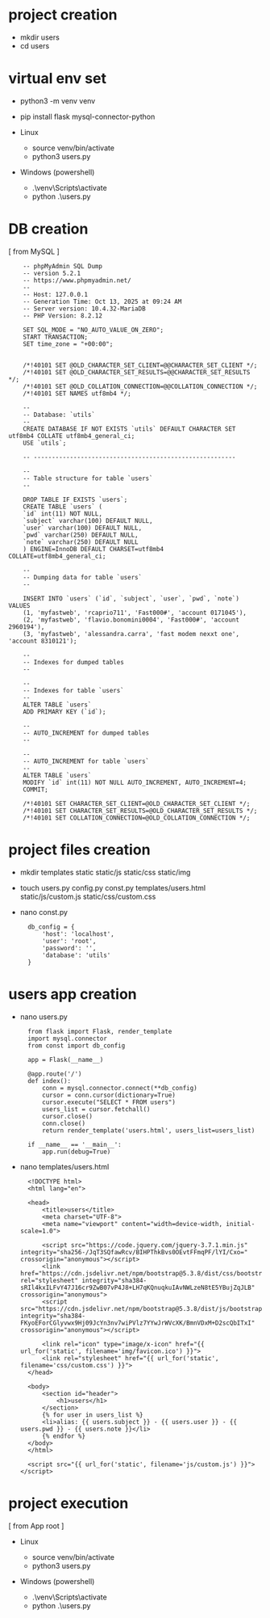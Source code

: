 # project creation

- mkdir users
- cd users

# virtual env set

- python3 -m venv venv
- pip install flask mysql-connector-python

-   Linux
    - source venv/bin/activate
    - python3 users.py

-   Windows (powershell)
    - .\venv\Scripts\activate
    - python .\users.py

# DB creation

[ from MySQL ]

        -- phpMyAdmin SQL Dump
        -- version 5.2.1
        -- https://www.phpmyadmin.net/
        --
        -- Host: 127.0.0.1
        -- Generation Time: Oct 13, 2025 at 09:24 AM
        -- Server version: 10.4.32-MariaDB
        -- PHP Version: 8.2.12

        SET SQL_MODE = "NO_AUTO_VALUE_ON_ZERO";
        START TRANSACTION;
        SET time_zone = "+00:00";


        /*!40101 SET @OLD_CHARACTER_SET_CLIENT=@@CHARACTER_SET_CLIENT */;
        /*!40101 SET @OLD_CHARACTER_SET_RESULTS=@@CHARACTER_SET_RESULTS */;
        /*!40101 SET @OLD_COLLATION_CONNECTION=@@COLLATION_CONNECTION */;
        /*!40101 SET NAMES utf8mb4 */;

        --
        -- Database: `utils`
        --
        CREATE DATABASE IF NOT EXISTS `utils` DEFAULT CHARACTER SET utf8mb4 COLLATE utf8mb4_general_ci;
        USE `utils`;

        -- --------------------------------------------------------

        --
        -- Table structure for table `users`
        --

        DROP TABLE IF EXISTS `users`;
        CREATE TABLE `users` (
        `id` int(11) NOT NULL,
        `subject` varchar(100) DEFAULT NULL,
        `user` varchar(100) DEFAULT NULL,
        `pwd` varchar(250) DEFAULT NULL,
        `note` varchar(250) DEFAULT NULL
        ) ENGINE=InnoDB DEFAULT CHARSET=utf8mb4 COLLATE=utf8mb4_general_ci;

        --
        -- Dumping data for table `users`
        --

        INSERT INTO `users` (`id`, `subject`, `user`, `pwd`, `note`) VALUES
        (1, 'myfastweb', 'rcaprio711', 'Fast000#', 'account 0171045'),
        (2, 'myfastweb', 'flavio.bonomini0004', 'Fast000#', 'account 2960194'),
        (3, 'myfastweb', 'alessandra.carra', 'fast modem nexxt one', 'account 8310121');

        --
        -- Indexes for dumped tables
        --

        --
        -- Indexes for table `users`
        --
        ALTER TABLE `users`
        ADD PRIMARY KEY (`id`);

        --
        -- AUTO_INCREMENT for dumped tables
        --

        --
        -- AUTO_INCREMENT for table `users`
        --
        ALTER TABLE `users`
        MODIFY `id` int(11) NOT NULL AUTO_INCREMENT, AUTO_INCREMENT=4;
        COMMIT;

        /*!40101 SET CHARACTER_SET_CLIENT=@OLD_CHARACTER_SET_CLIENT */;
        /*!40101 SET CHARACTER_SET_RESULTS=@OLD_CHARACTER_SET_RESULTS */;
        /*!40101 SET COLLATION_CONNECTION=@OLD_COLLATION_CONNECTION */;


# project files creation

- mkdir templates static static/js static/css static/img

- touch users.py config.py const.py templates/users.html static/js/custom.js static/css/custom.css

- nano const.py

        db_config = {
            'host': 'localhost',
            'user': 'root',
            'password': '',
            'database': 'utils'
        }

# users app creation

- nano users.py

        from flask import Flask, render_template
        import mysql.connector
        from const import db_config

        app = Flask(__name__)

        @app.route('/')
        def index():
            conn = mysql.connector.connect(**db_config)
            cursor = conn.cursor(dictionary=True)
            cursor.execute("SELECT * FROM users")
            users_list = cursor.fetchall()
            cursor.close()
            conn.close()
            return render_template('users.html', users_list=users_list)

        if __name__ == '__main__':
            app.run(debug=True)

- nano templates/users.html

        <!DOCTYPE html>
        <html lang="en">

        <head>
            <title>users</title>
            <meta charset="UTF-8">
            <meta name="viewport" content="width=device-width, initial-scale=1.0">

            <script src="https://code.jquery.com/jquery-3.7.1.min.js" integrity="sha256-/JqT3SQfawRcv/BIHPThkBvs0OEvtFFmqPF/lYI/Cxo=" crossorigin="anonymous"></script>
            <link href="https://cdn.jsdelivr.net/npm/bootstrap@5.3.8/dist/css/bootstrap.min.css" rel="stylesheet" integrity="sha384-sRIl4kxILFvY47J16cr9ZwB07vP4J8+LH7qKQnuqkuIAvNWLzeN8tE5YBujZqJLB" crossorigin="anonymous">
            <script src="https://cdn.jsdelivr.net/npm/bootstrap@5.3.8/dist/js/bootstrap.bundle.min.js" integrity="sha384-FKyoEForCGlyvwx9Hj09JcYn3nv7wiPVlz7YYwJrWVcXK/BmnVDxM+D2scQbITxI" crossorigin="anonymous"></script>

            <link rel="icon" type="image/x-icon" href="{{ url_for('static', filename='img/favicon.ico') }}">
            <link rel="stylesheet" href="{{ url_for('static', filename='css/custom.css') }}">
        </head>

        <body>
            <section id="header">
                <h1>users</h1>
            </section>
            {% for user in users_list %}
            <li>alias: {{ users.subject }} - {{ users.user }} - {{ users.pwd }} - {{ users.note }}</li>
            {% endfor %}
        </body>
        </html>

        <script src="{{ url_for('static', filename='js/custom.js') }}"></script>

# project execution

[ from App root ]

-   Linux
    - source venv/bin/activate
    - python3 users.py

-   Windows (powershell)
    - .\venv\Scripts\activate
    - python .\users.py
